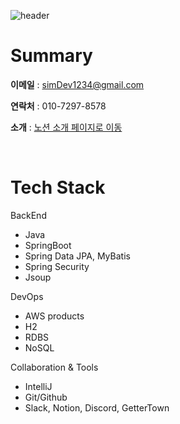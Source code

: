 ![header](https://capsule-render.vercel.app/api?type=waving&color=E3826C&height=250&section=header&text=Goeun%20Choi&fontSize=90&animation=fadeIn)

# Summary
**이메일** : simDev1234@gmail.com

**연락처** : 010-7297-8578

**소개** : [노션 소개 페이지로 이동](https://simdev1234.notion.site/425091f027cc40a8802f0b49e08cb0dd)

<br>

# Tech Stack      
BackEnd
- Java
- SpringBoot
- Spring Data JPA, MyBatis
- Spring Security
- Jsoup

DevOps
- AWS products
- H2
- RDBS
- NoSQL

Collaboration & Tools
- IntelliJ
- Git/Github
- Slack, Notion, Discord, GetterTown
